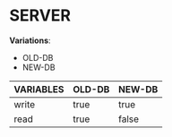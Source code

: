 # SERVER

**Variations**:

- OLD-DB
- NEW-DB

| VARIABLES | OLD-DB | NEW-DB |
| --------- | ------ | ------ |
| write     | true   | true   |
| read      | true   | false  |
